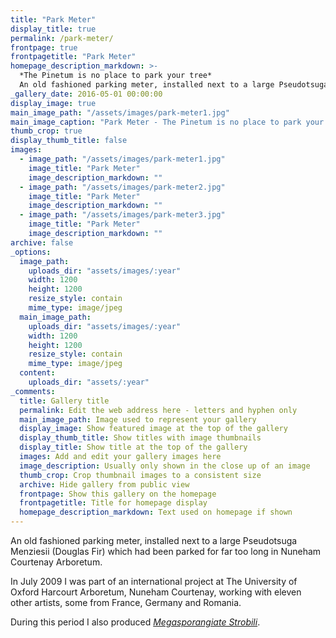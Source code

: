 ```yaml
---
title: "Park Meter"
display_title: true
permalink: /park-meter/
frontpage: true
frontpagetitle: "Park Meter"
homepage_description_markdown: >-
  *The Pinetum is no place to park your tree* 
  An old fashioned parking meter, installed next to a large Pseudotsuga Menziesii (Douglas Fir) which had been parked for far too long in Nuneham Courtenay Arboretum. 
_gallery_date: 2016-05-01 00:00:00
display_image: true
main_image_path: "/assets/images/park-meter1.jpg"
main_image_caption: "Park Meter - The Pinetum is no place to park your tree"
thumb_crop: true
display_thumb_title: false
images:
  - image_path: "/assets/images/park-meter1.jpg"
    image_title: "Park Meter"
    image_description_markdown: ""
  - image_path: "/assets/images/park-meter2.jpg"
    image_title: "Park Meter"
    image_description_markdown: ""
  - image_path: "/assets/images/park-meter3.jpg"
    image_title: "Park Meter"
    image_description_markdown: ""
archive: false
_options:
  image_path:
    uploads_dir: "assets/images/:year"
    width: 1200
    height: 1200
    resize_style: contain
    mime_type: image/jpeg
  main_image_path:
    uploads_dir: "assets/images/:year"
    width: 1200
    height: 1200
    resize_style: contain
    mime_type: image/jpeg
  content:
    uploads_dir: "assets/:year"
_comments:
  title: Gallery title
  permalink: Edit the web address here - letters and hyphen only
  main_image_path: Image used to represent your gallery
  display_image: Show featured image at the top of the gallery
  display_thumb_title: Show titles with image thumbnails
  display_title: Show title at the top of the gallery
  images: Add and edit your gallery images here
  image_description: Usually only shown in the close up of an image
  thumb_crop: Crop thumbnail images to a consistent size
  archive: Hide gallery from public view
  frontpage: Show this gallery on the homepage
  frontpagetitle: Title for homepage display
  homepage_description_markdown: Text used on homepage if shown
---
```

An old fashioned parking meter, installed next to a large Pseudotsuga Menziesii (Douglas Fir) which had been parked for far too long in Nuneham Courtenay Arboretum.

In July 2009 I was part of an international project at The University of Oxford Harcourt Arboretum, Nuneham Courtenay, working with eleven other artists, some from France, Germany and Romania.

During this period I also produced <em><a href="/megasporangiate/">Megasporangiate Strobili</a></em>.